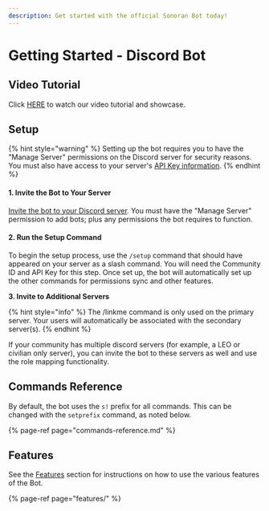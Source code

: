 ```yaml
---
description: Get started with the official Sonoran Bot today!
---
```


# Getting Started - Discord Bot

## Video Tutorial

Click [HERE](https://www.youtube.com/watch?v=uFMhJa4jbCo) to watch our video tutorial and showcase.

## Setup

{% hint style="warning" %}
Setting up the bot requires you to have the "Manage Server" permissions on the Discord server for security reasons. You must also have access to your server's [API Key information](../../sonoran-cad/api-integration/getting-started/retrieving-your-credentials.md).
{% endhint %}

#### 1. Invite the Bot to Your Server

[Invite the bot to your Discord server](https://discord.com/oauth2/authorize?client_id=747991263172755528&scope=bot%20applications.commands&permissions=805686352). You must have the "Manage Server" permission to add bots; plus any permissions the bot requires to function.

#### 2. Run the Setup Command

To begin the setup process, use the `/setup` command that should have appeared on your server as a slash command. You will need the Community ID and API Key for this step. Once set up, the bot will automatically set up the other commands for permissions sync and other features.

**3. Invite to Additional Servers**

{% hint style="info" %}
The /linkme command is only used on the primary server. Your users will automatically be associated with the secondary server\(s\).
{% endhint %}

If your community has multiple discord servers \(for example, a LEO or civilian only server\), you can invite the bot to these servers as well and use the role mapping functionality. 

## Commands Reference

By default, the bot uses the `s!` prefix for all commands. This can be changed with the `setprefix` command, as noted below.

{% page-ref page="commands-reference.md" %}

## Features

See the [Features](features/) section for instructions on how to use the various features of the Bot.

{% page-ref page="features/" %}

